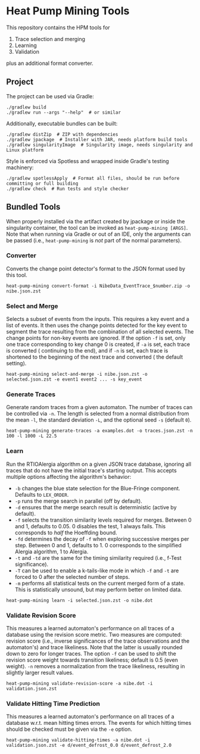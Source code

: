 <!--
  SPDX-FileCopyrightText: 2025-2025 The Heat Pump Mining Authors, see AUTHORS.md

  SPDX-License-Identifier: CC-BY-4.0
  -->

# Heat Pump Mining Tools

This repository contains the HPM tools for

1. Trace selection and merging
2. Learning
3. Validation

plus an additional format converter.

## Project

The project can be used via Gradle:

```shell
./gradlew build
./gradlew run --args "--help"  # or similar
```

Additionally, executable bundles can be built:

```shell
./gradlew distZip  # ZIP with dependencies
./gradlew jpackage  # Installer with JAR, needs platform build tools
./gradlew singularityImage  # Singularity image, needs singularity and Linux platform
```

Style is enforced via Spotless and wrapped inside Gradle's testing machinery:

```shell
./gradlew spotlessApply  # Format all files, should be run before committing or full building
./gradlew check  # Run tests and style checker
```

## Bundled Tools

When properly installed via the artifact created by jpackage or inside the singularity container,
the tool can be invoked as `heat-pump-mining [ARGS]`. Note that when running via Gradle or out of an
IDE, only the arguments can be passed (i.e., `heat-pump-mining` is _not_ part of the normal
parameters).

### Converter

Converts the change point detector's format to the JSON format used by this tool.

```shell
heat-pump-mining convert-format -i NibeData_EventTrace_$number.zip -o nibe.json.zst
```

### Select and Merge

Selects a subset of events from the inputs. This requires a key event and a list of events. It then
uses the change points detected for the key event to segment the trace resulting from the
combination of all selected events. The change points for non-key events are ignored. If the option
`-f` is set, only one trace corresponding to key change 0 is created, if `-a` is set, each trace is
converted ( continuing to the end), and if `-n` is set, each trace is shortened to the beginning of
the next trace and converted ( the default setting).

```shell
heat-pump-mining select-and-merge -i nibe.json.zst -o selected.json.zst -e event1 event2 ... -s key_event
```

### Generate Traces

Generate random traces from a given automaton. The number of traces can be controlled via `-n`. The
length is selected from a normal distribution from the mean `-l`, the standard deviation `-L`, and
the optional seed `-s` (default `0`).

```shell
heat-pump-mining generate-traces -a examples.dot -o traces.json.zst -n 100 -l 1000 -L 22.5
```

### Learn

Run the RTIOAlergia algorithm on a given JSON trace database, ignoring all traces that do not have
the initial trace's starting output. This accepts multiple options affecting the algorithm's
behavior:

- `-b` changes the blue state selection for the Blue-Fringe component. Defaults to `LEX_ORDER`.
- `-p` runs the merge search in parallel (off by default).
- `-d` ensures that the merge search result is deterministic (active by default).
- `-f` selects the transition similarity levels required for merges. Between 0 and 1, defaults to
  0.05. 0 disables the test, 1 always fails. This corresponds to _half_ the Hoeffding bound.
- `-fd` determines the decay of `-f` when exploring successive merges per step. Between 0 and 1,
  defaults to 1. 0 corresponds to the simplified Alergia algorithm, 1 to Alergia.
- `-t` and `-td` are the same for the timing similarity required (i.e., f-Test significance).
- `-T` can be used to enable a k-tails-like mode in which `-f` and `-t` are forced to 0 after the
  selected number of steps.
- `-m` performs all statistical tests on the current merged form of a state. This is statistically
  unsound, but may perform better on limited data.

```shell
heat-pump-mining learn -i selected.json.zst -o nibe.dot
```

### Validate Revision Score

This measures a learned automaton's performance on all traces of a database using the revision score
metric. Two measures are computed: revision score (i.e., inverse significances of the trace
observations and the automaton's) and trace likeliness. Note that the latter is usually rounded down
to zero for longer traces. The option `-f` can be used to shift the revision score weight towards
transition likeliness; default is 0.5 (even weight). `-n` removes a normalization from the trace
likeliness, resulting in slightly larger result values.

```shell
heat-pump-mining validate-revision-score -a nibe.dot -i validation.json.zst
```

### Validate Hitting Time Prediction

This measures a learned automaton's performance on all traces of a database w.r.t. mean hitting
times errors. The events for which hitting times should be checked must be given via the `-e`
option.

```shell
heat-pump-mining validate-hitting-times -a nibe.dot -i validation.json.zst -e d/event_defrost_0.0 d/event_defrost_2.0
```
